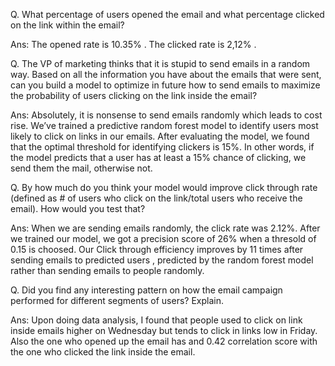 Q. What percentage of users opened the email and what percentage clicked on the link within the email?

Ans:
The opened rate is 10.35% .
The clicked rate is 2,12% .

Q. The VP of marketing thinks that it is stupid to send emails in a random way. Based on all the information you have about the emails that were sent, can you build a model to optimize in future how to send emails to maximize the probability of users clicking on the link inside the email?

Ans:
Absolutely, it is nonsense to send emails randomly which leads to cost rise. We’ve trained a predictive random forest model to identify users most likely to click on links in our emails. After evaluating the model, we found that the optimal threshold for identifying clickers is 15%.
In other words, if the model predicts that a user has at least a 15% chance of clicking, we send them the mail, otherwise not.

Q. By how much do you think your model would improve click through rate (defined as # of users who click on the link/total users who receive the email). How would you test that?

Ans:
When we are sending emails randomly, the click rate was 2.12%. After we trained our model, we got a precision score of 26% when a thresold of 0.15 is choosed. Our Click through efficiency improves by 11 times after sending emails to predicted users , predicted by the random forest model rather than sending emails to people randomly.

Q. Did you find any interesting pattern on how the email campaign performed for different segments of users? Explain.

Ans:
Upon doing data analysis, I found that people used to click on link inside emails higher on Wednesday but tends to click in links low in Friday.
Also the one who opened up the email has and 0.42 correlation score with the one who clicked the link inside the email.
